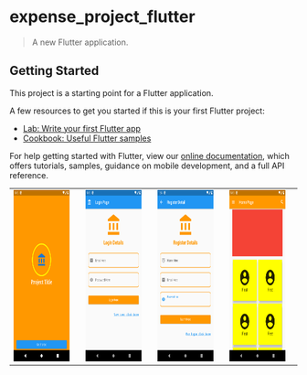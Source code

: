 # expense_project_flutter

> A new Flutter application.

## Getting Started

This project is a starting point for a Flutter application.

A few resources to get you started if this is your first Flutter project:

- [Lab: Write your first Flutter app](https://flutter.dev/docs/get-started/codelab)
- [Cookbook: Useful Flutter samples](https://flutter.dev/docs/cookbook)

For help getting started with Flutter, view our
[online documentation](https://flutter.dev/docs), which offers tutorials,
samples, guidance on mobile development, and a full API reference.
  <table>
  <tr>
    <td><img src="Screenshot_1607859914.png" width="100%" height="300"><td>
    <td><img src="Screenshot_1607859917.png" width="100%" height="300"><td>
    <td><img src="Screenshot_1607848153.png" width="100%" height="300"><td>
    <td><img src="Screenshot_1607859910.png" width="100%" height="300"><td>
  </tr>
  <table>




